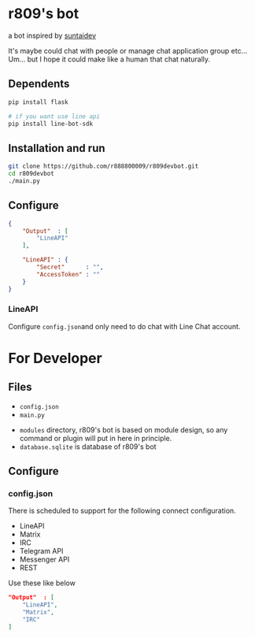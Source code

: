 # r809's bot
a bot inspired by [suntaidev](https://github.com/moontai0724/suntaidev)

It's maybe could chat with people or manage chat application group etc...
Um... but I hope it could make like a human that chat naturally.

## Dependents
``` bash
pip install flask   

# if you want use line api
pip install line-bot-sdk
```

## Installation and run
``` bash
git clone https://github.com/r888800009/r809devbot.git
cd r809devbot
./main.py
```

## Configure
``` Json
{
    "Output"  : [
        "LineAPI"
    ],

    "LineAPI" : {
        "Secret"      : "",
        "AccessToken" : ""
    }
}

```

### LineAPI
Configure `config.json`and only need to do chat with Line Chat account.

###

# For Developer
## Files
- `config.json`
- `main.py`
<!-- - `core` is a source code of core of r809's bot -->
- `modules` directory, r809's bot is based on module design,
so any command or plugin will put in here in principle.
- `database.sqlite` is database of r809's bot 

## Configure
### config.json
There is  scheduled to support for the following connect configuration.
- LineAPI
- Matrix
- IRC
- Telegram API
- Messenger API
- REST

Use these like below
``` Json
"Output"  : [
    "LineAPI",
    "Matrix",
    "IRC"
]
```
